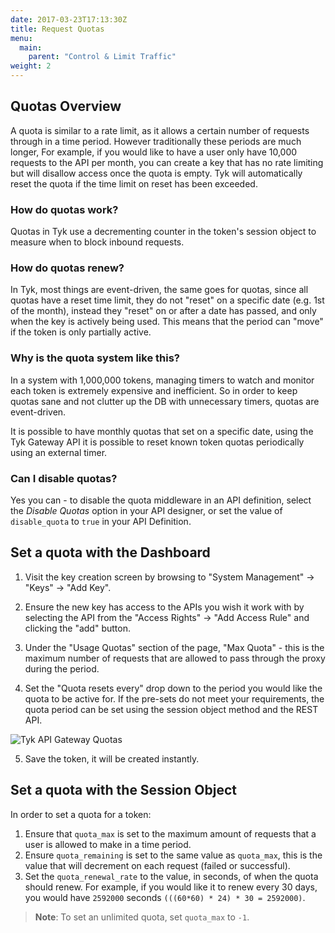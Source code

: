 ```yaml
---
date: 2017-03-23T17:13:30Z
title: Request Quotas
menu:
  main:
    parent: "Control & Limit Traffic"
weight: 2 
---
```


## <a name="quotas-overview"></a> Quotas Overview

A quota is similar to a rate limit, as it allows a certain number of requests through in a time period. However traditionally these periods are much longer, For example, if you would like to have a user only have 10,000 requests to the API per month, you can create a key that has no rate limiting but will disallow access once the quota is empty. Tyk will automatically reset the quota if the time limit on reset has been exceeded.

### How do quotas work?

Quotas in Tyk use a decrementing counter in the token's session object to measure when to block inbound requests.

### How do quotas renew?

In Tyk, most things are event-driven, the same goes for quotas, since all quotas have a reset time limit, they do not "reset" on a specific date (e.g. 1st of the month), instead they "reset" on or after a date has passed, and only when the key is actively being used. This means that the period can "move" if the token is only partially active.

### Why is the quota system like this?

In a system with 1,000,000 tokens, managing timers to watch and monitor each token is extremely expensive and inefficient. So in order to keep quotas sane and not clutter up the DB with unnecessary timers, quotas are event-driven.

It is possible to have monthly quotas that set on a specific date, using the Tyk Gateway API it is possible to reset known token quotas periodically using an external timer.

### Can I disable quotas?

Yes you can - to disable the quota middleware in an API definition, select the *Disable Quotas* option in your API designer, or set the value of `disable_quota` to `true` in your API Definition.

## <a name="with-dashboard"></a> Set a quota with the Dashboard

1.  Visit the key creation screen by browsing to "System Management" -> "Keys" -> "Add Key".

2.  Ensure the new key has access to the APIs you wish it work with by selecting the API from the "Access Rights" -> "Add Access Rule" and clicking the "add" button.

3.  Under the "Usage Quotas" section of the page, "Max Quota" - this is the maximum number of requests that are allowed to pass through the proxy during the period.

4.  Set the "Quota resets every" drop down to the period you would like the quota to be active for. If the pre-sets do not meet your requirements, the quota period can be set using the session object method and the REST API.
    
![Tyk API Gateway Quotas][1]

5.  Save the token, it will be created instantly.

## <a name="with-session-object"></a> Set a quota with the Session Object

In order to set a quota for a token:

1. Ensure that `quota_max` is set to the maximum amount of requests that a user is allowed to make in a time period.
2. Ensure `quota_remaining` is set to the same value as `quota_max`, this is the value that will decrement on each request (failed or successful).
3. Set the `quota_renewal_rate` to the value, in seconds, of when the quota should renew. For example, if you would like it to renew every 30 days, you would have `2592000` seconds `(((60*60) * 24) * 30 = 2592000)`.

> **Note**: To set an unlimited quota, set `quota_max` to `-1`.

[1]: /docs/img/dashboard/system-management/usageQuotas.png


